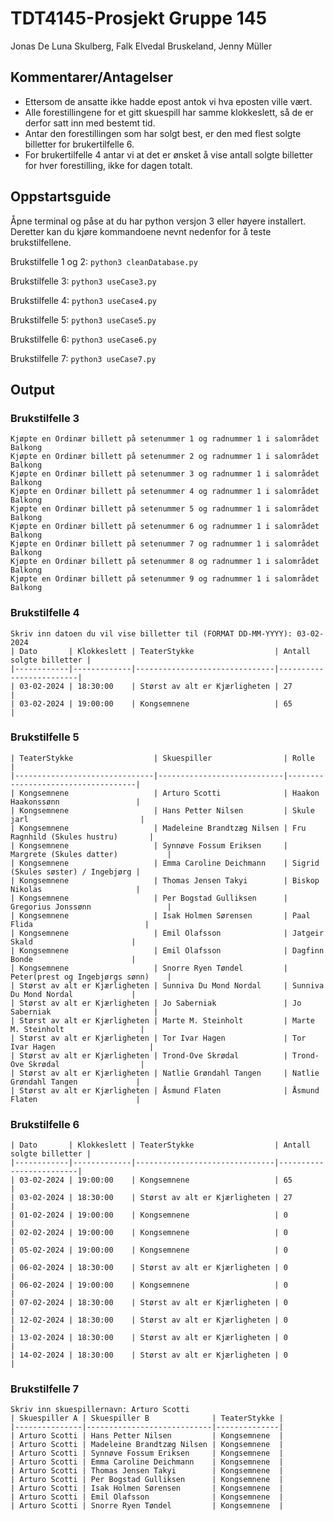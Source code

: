 # TDT4145-Prosjekt Gruppe 145
Jonas De Luna Skulberg, Falk Elvedal Bruskeland, Jenny Müller

## Kommentarer/Antagelser
- Ettersom de ansatte ikke hadde epost antok vi hva eposten ville vært.
- Alle forestillingene for et gitt skuespill har samme klokkeslett, så de er derfor satt inn med bestemt tid.
- Antar den forestillingen som har solgt best, er den med flest solgte billetter for brukertilfelle 6.
- For brukertilfelle 4 antar vi at det er ønsket å vise antall solgte billetter for hver forestilling, ikke for dagen totalt.

## Oppstartsguide
Åpne terminal og påse at du har python versjon 3 eller høyere installert. Deretter kan du kjøre kommandoene nevnt nedenfor for å teste brukstilfellene.

Brukstilfelle 1 og 2: `python3 cleanDatabase.py`

Brukstilfelle 3: `python3 useCase3.py`

Brukstilfelle 4: `python3 useCase4.py`

Brukstilfelle 5: `python3 useCase5.py`

Brukstilfelle 6: `python3 useCase6.py`

Brukstilfelle 7: `python3 useCase7.py`

## Output
### Brukstilfelle 3
```
Kjøpte en Ordinær billett på setenummer 1 og radnummer 1 i salområdet Balkong
Kjøpte en Ordinær billett på setenummer 2 og radnummer 1 i salområdet Balkong
Kjøpte en Ordinær billett på setenummer 3 og radnummer 1 i salområdet Balkong
Kjøpte en Ordinær billett på setenummer 4 og radnummer 1 i salområdet Balkong
Kjøpte en Ordinær billett på setenummer 5 og radnummer 1 i salområdet Balkong
Kjøpte en Ordinær billett på setenummer 6 og radnummer 1 i salområdet Balkong
Kjøpte en Ordinær billett på setenummer 7 og radnummer 1 i salområdet Balkong
Kjøpte en Ordinær billett på setenummer 8 og radnummer 1 i salområdet Balkong
Kjøpte en Ordinær billett på setenummer 9 og radnummer 1 i salområdet Balkong
```

### Brukstilfelle 4
```
Skriv inn datoen du vil vise billetter til (FORMAT DD-MM-YYYY): 03-02-2024
| Dato       | Klokkeslett | TeaterStykke                  | Antall solgte billetter |
|------------|-------------|-------------------------------|-------------------------|
| 03-02-2024 | 18:30:00    | Størst av alt er Kjærligheten | 27                      |
| 03-02-2024 | 19:00:00    | Kongsemnene                   | 65                      |

```

### Brukstilfelle 5
```
| TeaterStykke                  | Skuespiller                | Rolle                              |
|-------------------------------|----------------------------|------------------------------------|
| Kongsemnene                   | Arturo Scotti              | Haakon Haakonssønn                 |
| Kongsemnene                   | Hans Petter Nilsen         | Skule jarl                         |
| Kongsemnene                   | Madeleine Brandtzæg Nilsen | Fru Ragnhild (Skules hustru)       |
| Kongsemnene                   | Synnøve Fossum Eriksen     | Margrete (Skules datter)           |
| Kongsemnene                   | Emma Caroline Deichmann    | Sigrid (Skules søster) / Ingebjørg |
| Kongsemnene                   | Thomas Jensen Takyi        | Biskop Nikolas                     |
| Kongsemnene                   | Per Bogstad Gulliksen      | Gregorius Jonssønn                 |
| Kongsemnene                   | Isak Holmen Sørensen       | Paal Flida                         |
| Kongsemnene                   | Emil Olafsson              | Jatgeir Skald                      |
| Kongsemnene                   | Emil Olafsson              | Dagfinn Bonde                      |
| Kongsemnene                   | Snorre Ryen Tøndel         | Peter(prest og Ingebjørgs sønn)    |
| Størst av alt er Kjærligheten | Sunniva Du Mond Nordal     | Sunniva Du Mond Nordal             |
| Størst av alt er Kjærligheten | Jo Saberniak               | Jo Saberniak                       |
| Størst av alt er Kjærligheten | Marte M. Steinholt         | Marte M. Steinholt                 |
| Størst av alt er Kjærligheten | Tor Ivar Hagen             | Tor Ivar Hagen                     |
| Størst av alt er Kjærligheten | Trond-Ove Skrødal          | Trond-Ove Skrødal                  |
| Størst av alt er Kjærligheten | Natlie Grøndahl Tangen     | Natlie Grøndahl Tangen             |
| Størst av alt er Kjærligheten | Åsmund Flaten              | Åsmund Flaten                      |
```

### Brukstilfelle 6
```
| Dato       | Klokkeslett | TeaterStykke                  | Antall solgte billetter |
|------------|-------------|-------------------------------|-------------------------|
| 03-02-2024 | 19:00:00    | Kongsemnene                   | 65                      |
| 03-02-2024 | 18:30:00    | Størst av alt er Kjærligheten | 27                      |
| 01-02-2024 | 19:00:00    | Kongsemnene                   | 0                       |
| 02-02-2024 | 19:00:00    | Kongsemnene                   | 0                       |
| 05-02-2024 | 19:00:00    | Kongsemnene                   | 0                       |
| 06-02-2024 | 18:30:00    | Størst av alt er Kjærligheten | 0                       |
| 06-02-2024 | 19:00:00    | Kongsemnene                   | 0                       |
| 07-02-2024 | 18:30:00    | Størst av alt er Kjærligheten | 0                       |
| 12-02-2024 | 18:30:00    | Størst av alt er Kjærligheten | 0                       |
| 13-02-2024 | 18:30:00    | Størst av alt er Kjærligheten | 0                       |
| 14-02-2024 | 18:30:00    | Størst av alt er Kjærligheten | 0                       |
```

### Brukstilfelle 7
```
Skriv inn skuespillernavn: Arturo Scotti
| Skuespiller A | Skuespiller B              | TeaterStykke |
|---------------|----------------------------|--------------|
| Arturo Scotti | Hans Petter Nilsen         | Kongsemnene  |
| Arturo Scotti | Madeleine Brandtzæg Nilsen | Kongsemnene  |
| Arturo Scotti | Synnøve Fossum Eriksen     | Kongsemnene  |
| Arturo Scotti | Emma Caroline Deichmann    | Kongsemnene  |
| Arturo Scotti | Thomas Jensen Takyi        | Kongsemnene  |
| Arturo Scotti | Per Bogstad Gulliksen      | Kongsemnene  |
| Arturo Scotti | Isak Holmen Sørensen       | Kongsemnene  |
| Arturo Scotti | Emil Olafsson              | Kongsemnene  |
| Arturo Scotti | Snorre Ryen Tøndel         | Kongsemnene  |
```
